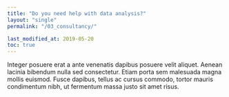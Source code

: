```yaml
---
title: "Do you need help with data analysis?"
layout: "single"
permalink: "/03_consultancy/"

last_modified_at: 2019-05-20
toc: true
---
```



Integer posuere erat a ante venenatis dapibus posuere velit aliquet. Aenean lacinia bibendum nulla sed consectetur. Etiam porta sem malesuada magna mollis euismod. Fusce dapibus, tellus ac cursus commodo, tortor mauris condimentum nibh, ut fermentum massa justo sit amet risus.
